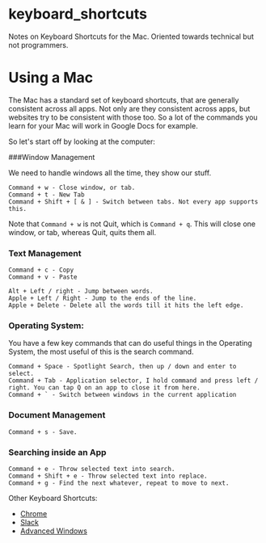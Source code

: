 # keyboard_shortcuts

Notes on Keyboard Shortcuts for the Mac. Oriented towards technical but not programmers.

# Using a Mac

The Mac has a standard set of keyboard shortcuts, that are generally consistent across all apps. Not only
are they consistent across apps, but websites try to be consistent with those too. So a lot of the commands
you learn for your Mac will work in Google Docs for example.  

So let's start off by looking at the computer:

###Window Management

We need to handle windows all the time, they show our stuff.

```
Command + w - Close window, or tab.
Command + t - New Tab
Command + Shift + [ & ] - Switch between tabs. Not every app supports this.
```

Note that `Command + w` is not Quit, which is `Command + q`. This will close one window, or tab, whereas Quit, quits them all. 

### Text Management

```
Command + c - Copy
Command + v - Paste

Alt + Left / right - Jump between words.
Apple + Left / Right - Jump to the ends of the line.
Apple + Delete - Delete all the words till it hits the left edge.
``` 

### Operating System:

You have a few key commands that can do useful things in the Operating System, the most useful of this is 
the search command.

```
Command + Space - Spotlight Search, then up / down and enter to select.
Command + Tab - Application selector, I hold command and press left / right. You can tap Q on an app to close it from here.
Command + ` - Switch between windows in the current application
```


### Document Management

```
Command + s - Save.
```

### Searching inside an App

```
Command + e - Throw selected text into search.
Command + Shift + e - Throw selected text into replace.
Command + g - Find the next whatever, repeat to move to next.
```

Other Keyboard Shortcuts:

- [Chrome](chrome.md)
- [Slack](slack.md)
- [Advanced Windows](advanced-windows.md)